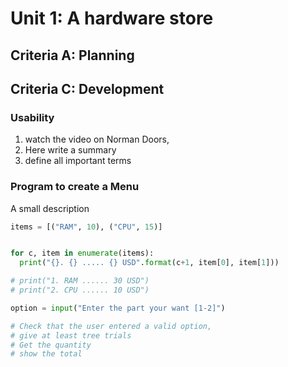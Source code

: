 # Unit 1: A hardware store 



## Criteria A: Planning


## Criteria C: Development

### Usability

1. watch the video on Norman Doors,
1. Here write a summary
1. define all important terms

### Program to create a Menu

A small description
```.py
items = [("RAM", 10), ("CPU", 15)]


for c, item in enumerate(items):
  print("{}. {} ..... {} USD".format(c+1, item[0], item[1]))

# print("1. RAM ...... 30 USD")
# print("2. CPU ...... 10 USD")

option = input("Enter the part your want [1-2]")

# Check that the user entered a valid option,
# give at least tree trials
# Get the quantity
# show the total 

```
